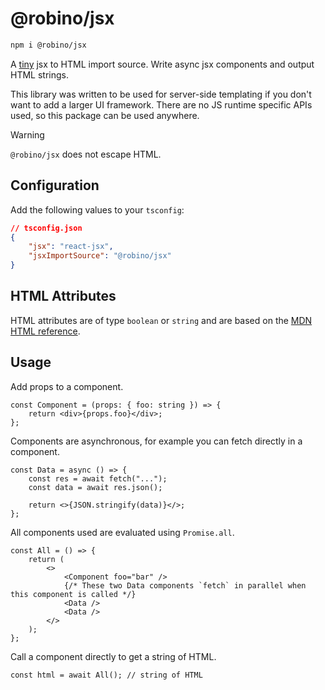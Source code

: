 # @robino/jsx

```bash
npm i @robino/jsx
```

A [tiny](https://bundlephobia.com/package/@robino/jsx) jsx to HTML import source. Write async jsx components and output HTML strings.

This library was written to be used for server-side templating if you don't want to add a larger UI framework. There are no JS runtime specific APIs used, so this package can be used anywhere.

> [!WARNING]
>
> `@robino/jsx` does not escape HTML.

## Configuration

Add the following values to your `tsconfig`:

```json
// tsconfig.json
{
	"jsx": "react-jsx",
	"jsxImportSource": "@robino/jsx"
}
```

## HTML Attributes

HTML attributes are of type `boolean` or `string` and are based on the [MDN HTML reference](https://developer.mozilla.org/en-US/docs/Web/HTML).

## Usage

Add props to a component.

```tsx
const Component = (props: { foo: string }) => {
	return <div>{props.foo}</div>;
};
```

Components are asynchronous, for example you can fetch directly in a component.

```tsx
const Data = async () => {
	const res = await fetch("...");
	const data = await res.json();

	return <>{JSON.stringify(data)}</>;
};
```

All components used are evaluated using `Promise.all`.

```tsx
const All = () => {
	return (
		<>
			<Component foo="bar" />
			{/* These two Data components `fetch` in parallel when this component is called */}
			<Data />
			<Data />
		</>
	);
};
```

Call a component directly to get a string of HTML.

```tsx
const html = await All(); // string of HTML
```
